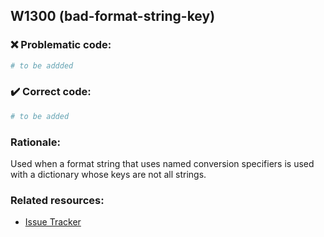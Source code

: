 ## W1300 (bad-format-string-key)

### :x: Problematic code:

```python
# to be addded
```

### :heavy_check_mark: Correct code:

```python
# to be added
```

### Rationale:

Used when a format string that uses named conversion specifiers is used with
a dictionary whose keys are not all strings.

### Related resources:

- [Issue Tracker](https://github.com/PyCQA/pylint/issues?q=is%3Aissue+%22bad-format-string-key%22+OR+%22W1300%22)

